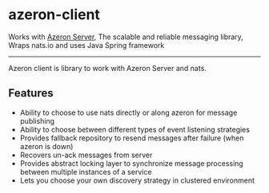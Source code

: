 # azeron-client
Works with [Azeron Server](https://github.com/pinect-io/azeron-server), The scalable and reliable messaging library, Wraps nats.io and uses Java Spring framework

---

Azeron client is library to work with Azeron Server and nats.

## Features

- Ability to choose to use nats directly or along azeron for message publishing
- Ability to choose between different types of event listening strategies
- Provides fallback repository to resend messages after failure (when azeron is down)
- Recovers un-ack messages from server
- Provides abstract locking layer to synchronize message processing between multiple instances of a service
- Lets you choose your own discovery strategy in clustered environment